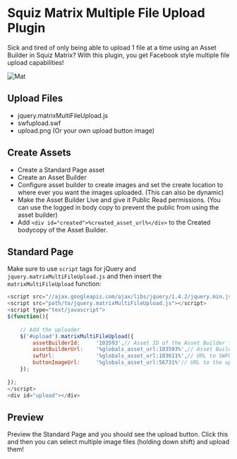 Squiz Matrix Multiple File Upload Plugin
=============

Sick and tired of only being able to upload 1 file at a time using an Asset Builder in Squiz Matrix? With this plugin, you get Facebook style multiple file upload capabilities!

![Mat](http://f.cl.ly/items/0f121Q261c1S421m343y/matrix-upload.jpg "Matrix Upload")

Upload Files
---

 - jquery.matrixMultiFileUpload.js 
 - swfupload.swf 
 - upload.png (Or your own
   upload button image)

Create Assets
---

 - Create a Standard Page asset
 - Create an Asset Builder
 - Configure asset builder to create images and set the create location to where ever you want the images uploaded. (This can also be dynamic)
 - Make the Asset Builder Live and give it Public Read permissions. (You can use the logged in body copy to prevent the public from using the asset builder)
 - Add `<div id="created">%created_asset_url%</div>` to the Created bodycopy of the Asset Builder.

Standard Page
---

Make sure to use `script` tags for jQuery and `jquery.matrixMultiFileUpload.js` and then insert the `matrixMultiFileUpload` function:

```javascript
<script src="//ajax.googleapis.com/ajax/libs/jquery/1.4.2/jquery.min.js"></script>
<script src="path/to/jquery.matrixMultiFileUpload.js"></script>
<script type="text/javascript">
$(function(){
  
	// Add the uploader
	$('#upload').matrixMultiFileUpload({
		assetBuilderId: 	'103593',// Asset ID of the Asset Builder that will create the Image
		assetBuilderUrl: 	'%globals_asset_url:103593%',// Asset Builder URL
		swfUrl: 			'%globals_asset_url:103611%',// URL to SWFUpload file
		buttonImageUrl: 	'%globals_asset_url:56731%'// URL to the upload button image
	});
	
});
</script>
<div id="upload"></div>
```

Preview
---

Preview the Standard Page and you should see the upload button. Click this and then you can select multiple image files (holding down shift) and upload them!